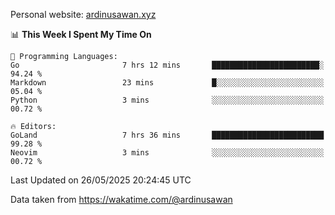 Personal website: [ardinusawan.xyz](https://ardinusawan.xyz)

<!--START_SECTION:waka-->
📊 **This Week I Spent My Time On** 

```text
💬 Programming Languages: 
Go                       7 hrs 12 mins       ████████████████████████░   94.24 % 
Markdown                 23 mins             █░░░░░░░░░░░░░░░░░░░░░░░░   05.04 % 
Python                   3 mins              ░░░░░░░░░░░░░░░░░░░░░░░░░   00.72 % 

🔥 Editors: 
GoLand                   7 hrs 36 mins       █████████████████████████   99.28 % 
Neovim                   3 mins              ░░░░░░░░░░░░░░░░░░░░░░░░░   00.72 % 
```


 Last Updated on 26/05/2025 20:24:45 UTC
<!--END_SECTION:waka-->
Data taken from https://wakatime.com/@ardinusawan
